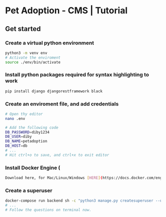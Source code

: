 # Pet Adoption - CMS | Tutorial

## Get started

### Create a virtual python environment

```bash
python3 -m venv env
# Activate the enviroment
source ./env/bin/activate
```

### Install python packages required for syntax highlighting to work

```bash
pip install django djangorestframework black
```

### Create an enviroment file, and add credentials

```bash
# Open thy editor
nano .env

# Add the following code
DB_PASSWORD=diby1234
DB_USER=diby
DB_NAME=petadoption
DB_HOST=db
# ...
# Hit ctrl+o to save, and ctrl+x to exit editor
```

### Install Docker Engine (
```bash
Download here, for Mac/Linux/Windows [HERE](https://docs.docker.com/engine/install/)
```

### Create a superuser
```bash
docker-compose run backend sh -c "python3 manage.py createsuperuser --username <username>"
# ...
# Follow the questions on terminal now.
```